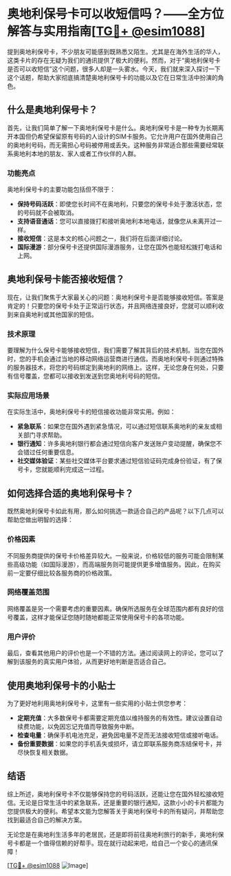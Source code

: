 # 奥地利保号卡可以收短信吗？——全方位解答与实用指南[[TG💪+ @esim1088](https://t.me/s/esim1088)]

提到奥地利保号卡，不少朋友可能感到既熟悉又陌生。尤其是在海外生活的华人，这类卡片的存在无疑为我们的通讯提供了极大的便利。然而，对于“奥地利保号卡是否可以收短信”这个问题，很多人却是一头雾水。今天，我们就来深入探讨一下这个话题，帮助大家彻底搞清楚奥地利保号卡的功能以及它在日常生活中扮演的角色。

## 什么是奥地利保号卡？

首先，让我们简单了解一下奥地利保号卡是什么。奥地利保号卡是一种专为长期离开本国但仍希望保留原有号码的人设计的SIM卡服务。它允许用户在国外使用自己的奥地利号码，而无需担心号码被停用或丢失。这种服务非常适合那些需要经常联系奥地利本地的朋友、家人或者工作伙伴的人群。

### 功能亮点

奥地利保号卡的主要功能包括但不限于：

- **保持号码活跃**：即使您长时间不在奥地利，只要您的保号卡处于激活状态，您的号码就不会被取消。
- **支持语音通话**：您可以直接拨打和接听奥地利本地电话，就像您从未离开过一样。
- **接收短信**：这是本文的核心问题之一，我们将在后面详细讨论。
- **国际漫游**：部分保号卡还提供国际漫游服务，让您在国外也能轻松拨打电话和上网。

## 奥地利保号卡能否接收短信？

现在，让我们聚焦于大家最关心的问题：奥地利保号卡是否能够接收短信。答案是肯定的！只要您的保号卡处于正常运行状态，并且网络连接良好，您就可以顺利收到来自奥地利或其他国家的短信。

### 技术原理

要理解为什么保号卡能够接收短信，我们需要了解其背后的技术机制。当您在国外时，您的手机会通过当地的移动网络运营商进行通信。而奥地利保号卡则通过特殊的服务器技术，将您的号码绑定到奥地利的网络上。这样，无论您身在何处，只要有信号覆盖，您都可以接收到发送到您奥地利号码的短信。

### 实际应用场景

在实际生活中，奥地利保号卡的短信接收功能非常实用。例如：

- **紧急联系**：如果您在国外遇到紧急情况，可以通过短信联系奥地利的亲友或相关部门寻求帮助。
- **银行通知**：许多奥地利银行都会通过短信向客户发送账户变动提醒，确保您不会错过任何重要信息。
- **社交媒体验证**：某些社交媒体平台要求通过短信验证码完成身份验证，有了保号卡，您就能顺利完成这一过程。

## 如何选择合适的奥地利保号卡？

既然奥地利保号卡如此有用，那么如何挑选一款适合自己的产品呢？以下几点可以帮助您做出明智的选择：

### 价格因素

不同服务商提供的保号卡价格差异较大。一般来说，价格较低的服务可能会限制某些高级功能（如国际漫游），而高端服务则可能提供更多增值服务。因此，在购买前一定要仔细比较各服务商的价格政策。

### 网络覆盖范围

网络覆盖是另一个需要考虑的重要因素。确保所选服务在全球范围内都有良好的信号覆盖，这样才能保证您随时随地都能正常使用保号卡的各项功能。

### 用户评价

最后，查看其他用户的评价也是一个不错的方法。通过阅读网上的评论，您可以了解到该服务的真实用户体验，从而更好地判断是否适合自己。

## 使用奥地利保号卡的小贴士

为了更好地利用奥地利保号卡，这里有一些实用的小贴士供您参考：

- **定期充值**：大多数保号卡都需要定期充值以维持服务的有效性。建议设置自动续费功能，以免因忘记充值而导致服务中断。
- **检查电量**：确保手机电池充足，避免因电量不足而无法接收短信或接听电话。
- **备份重要数据**：如果您的手机丢失或损坏，请立即联系服务商冻结保号卡，并尽快恢复相关数据。

## 结语

综上所述，奥地利保号卡不仅能够保持您的号码活跃，还能让您在国外轻松接收短信。无论是日常生活中的紧急联系，还是重要的银行通知，这款小小的卡片都能为您提供极大的便利。希望本文能为您解答关于奥地利保号卡的所有疑问，并帮助您找到最适合自己的解决方案。

无论您是在奥地利生活多年的老居民，还是即将前往奥地利旅行的新手，奥地利保号卡都是一个值得信赖的好帮手。现在就行动起来吧，给自己一个安心的通讯保障！

[[TG💪+ @esim1088](https://t.me/s/esim1088) ![Image](https://i.postimg.cc/4NQfJmqS/Snipaste-2025-05-13-00-14-12.png)]
